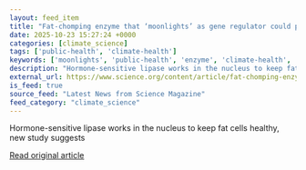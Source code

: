 ```yaml
---
layout: feed_item
title: "Fat-chomping enzyme that ‘moonlights’ as gene regulator could point to obesity treatments"
date: 2025-10-23 15:27:24 +0000
categories: [climate_science]
tags: ['public-health', 'climate-health']
keywords: ['moonlights', 'public-health', 'enzyme', 'climate-health', 'chomping']
description: "Hormone-sensitive lipase works in the nucleus to keep fat cells healthy, new study suggests"
external_url: https://www.science.org/content/article/fat-chomping-enzyme-moonlights-gene-regulator-could-point-obesity-treatments
is_feed: true
source_feed: "Latest News from Science Magazine"
feed_category: "climate_science"
---
```


Hormone-sensitive lipase works in the nucleus to keep fat cells healthy, new study suggests

[Read original article](https://www.science.org/content/article/fat-chomping-enzyme-moonlights-gene-regulator-could-point-obesity-treatments)
